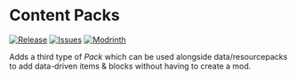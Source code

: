 [ISSUES]: https://github.com/PssbleTrngle/ContentPack/issues

[DOWNLOAD]: https://modrinth.com/project/content-packs/versions

[MODRINTH]: https://modrinth.com/project/content-packs

# Content Packs

[![Release](https://img.shields.io/github/v/release/PssbleTrngle/ContentPack?label=Version&sort=semver)][DOWNLOAD]
[![Issues](https://img.shields.io/github/issues/PssbleTrngle/DataTrades?label=Issues)][ISSUES]
[![Modrinth](https://img.shields.io/modrinth/dt/nm1MuVrD?color=green&logo=modrinth&logoColor=green)][MODRINTH]

<!-- modrinth_exclude.end -->

Adds a third type of *Pack* which can be used alongside data/resourcepacks to add data-driven items & blocks without having to create a mod.